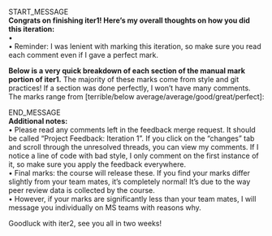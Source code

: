 START_MESSAGE \
**Congrats on finishing iter1! Here’s my overall thoughts on how you did this iteration:** \
  • \
  • Reminder: I was lenient with marking this iteration, so make sure you read each comment even if I gave a perfect mark.

**Below is a very quick breakdown of each section of the manual mark portion of iter1.** The majority of these marks come from style and git practices! If a section was done perfectly, I won’t have many comments. The marks range from [terrible/below average/average/good/great/perfect]:

END_MESSAGE \
**Additional notes:** \
  • Please read any comments left in the feedback merge request. It should be called “Project Feedback: Iteration 1”. If you click on the “changes” tab and scroll through the unresolved threads, you can view my comments. If I notice a line of code with bad style, I only comment on the first instance of it, so make sure you apply the feedback everywhere. \
  • Final marks: the course will release these. If you find your marks differ slightly from your team mates, it’s completely normal! It’s due to the way peer review data is collected by the course. \
  • However, if your marks are significantly less than your team mates, I will message you individually on MS teams with reasons why.

Goodluck with iter2, see you all in two weeks!